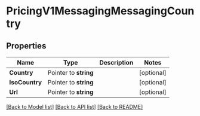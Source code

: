 # PricingV1MessagingMessagingCountry

## Properties

Name | Type | Description | Notes
------------ | ------------- | ------------- | -------------
**Country** | Pointer to **string** |  | [optional] 
**IsoCountry** | Pointer to **string** |  | [optional] 
**Url** | Pointer to **string** |  | [optional] 

[[Back to Model list]](../README.md#documentation-for-models) [[Back to API list]](../README.md#documentation-for-api-endpoints) [[Back to README]](../README.md)


